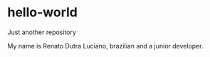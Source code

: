 # hello-world
Just another repository

My name is Renato Dutra Luciano, brazilian and a junior developer.
